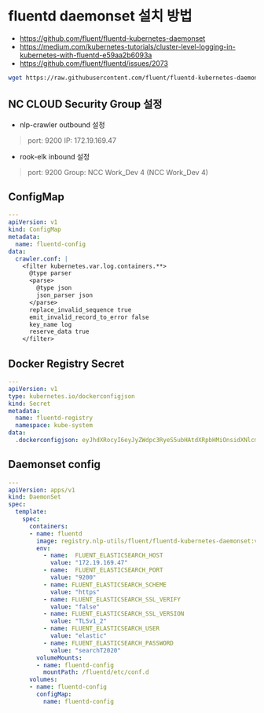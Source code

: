 
# fluentd daemonset 설치 방법

* https://github.com/fluent/fluentd-kubernetes-daemonset
* https://medium.com/kubernetes-tutorials/cluster-level-logging-in-kubernetes-with-fluentd-e59aa2b6093a
* https://github.com/fluent/fluentd/issues/2073

```bash
wget https://raw.githubusercontent.com/fluent/fluentd-kubernetes-daemonset/master/fluentd-daemonset-elasticsearch-rbac.yaml
```

## NC CLOUD Security Group 설정

* nlp-crawler outbound 설정

> port: 9200
> IP: 172.19.169.47

* rook-elk inbound 설정

> port: 9200 
> Group: NCC Work_Dev 4 (NCC Work_Dev 4)

## ConfigMap

```yaml
---
apiVersion: v1
kind: ConfigMap
metadata:
  name: fluentd-config
data:
  crawler.conf: |
    <filter kubernetes.var.log.containers.**>
      @type parser
      <parse>
        @type json
        json_parser json
      </parse>
      replace_invalid_sequence true
      emit_invalid_record_to_error false
      key_name log
      reserve_data true
    </filter>

```

## Docker Registry Secret

```yaml
---
apiVersion: v1
type: kubernetes.io/dockerconfigjson
kind: Secret
metadata:
  name: fluentd-registry
  namespace: kube-system
data:
  .dockerconfigjson: eyJhdXRocyI6eyJyZWdpc3RyeS5ubHAtdXRpbHMiOnsidXNlcm5hbWUiOiJrOHMiLCJwYXNzd29yZCI6Im5scGxhYiIsImVtYWlsIjoiZWpwYXJrNzhAZ21haWwuY29tIiwiYXV0aCI6ImF6aHpPbTVzY0d4aFlnPT0ifX19

```

## Daemonset config 

```yaml
---
apiVersion: apps/v1
kind: DaemonSet
spec:
  template:
    spec:
      containers:
      - name: fluentd
        image: registry.nlp-utils/fluent/fluentd-kubernetes-daemonset:v1-debian-elasticsearch
        env:
          - name:  FLUENT_ELASTICSEARCH_HOST
            value: "172.19.169.47"
          - name:  FLUENT_ELASTICSEARCH_PORT
            value: "9200"
          - name: FLUENT_ELASTICSEARCH_SCHEME
            value: "https"
          - name: FLUENT_ELASTICSEARCH_SSL_VERIFY
            value: "false"
          - name: FLUENT_ELASTICSEARCH_SSL_VERSION
            value: "TLSv1_2"
          - name: FLUENT_ELASTICSEARCH_USER
            value: "elastic"
          - name: FLUENT_ELASTICSEARCH_PASSWORD
            value: "searchT2020"
        volumeMounts:
        - name: fluentd-config
          mountPath: /fluentd/etc/conf.d
      volumes:
      - name: fluentd-config
        configMap:
          name: fluentd-config
```
